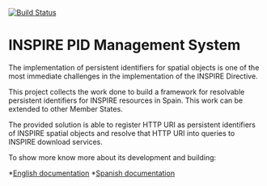 [![Build Status](https://travis-ci.org/IAAA-Lab/pid-ms.png)](https://travis-ci.org/IAAA-Lab/pid-ms)


# INSPIRE PID Management System

The implementation of persistent identifiers for spatial objects is one of the most immediate challenges in the implementation of the INSPIRE Directive.

This project collects the work done to build a framework for resolvable persistent identifiers for INSPIRE resources in Spain. This work can be extended to other Member States.

The provided solution is able to register HTTP URI as persistent identifiers of INSPIRE spatial objects and resolve that HTTP URI into queries to INSPIRE download services.

To show more know more about its development and building:

*[English documentation][] 
*[Spanish documentation][]


[English documentation]: README_en.md
[Spanish documentation]: README_es.md